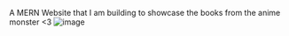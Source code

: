 ﻿A MERN Website that I am building to showcase the books from the anime monster <3
![image](https://github.com/rayenbakali/MonsterAnimeBooksWebsite/assets/79325427/5a6d5e5b-9b4f-432e-8016-860aaca6ad03)
